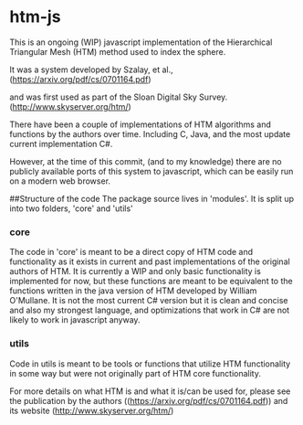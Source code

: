 # htm-js

This is an ongoing (WIP) javascript implementation of the Hierarchical Triangular Mesh (HTM) method used to index the sphere.

It was a system developed by Szalay, et al., (https://arxiv.org/pdf/cs/0701164.pdf)

and was first used as part of the Sloan Digital Sky Survey.(http://www.skyserver.org/htm/)

There have been a couple of implementations of HTM algorithms and functions by the authors over time. Including
C, Java, and the most update current implementation C#.

However, at the time of this commit, (and to my knowledge) there are no publicly available ports of this system to javascript,
which can be easily run on a modern web browser.

##Structure of the code
The package source lives in 'modules'.
It is split up into two folders, 'core' and 'utils'

### core

The code in 'core' is meant to be a direct copy of HTM code and functionality as it
exists in current and past implementations of the original authors of HTM. It is currently
a WIP and only basic functionality is implemented for now, but these functions are meant
to be equivalent to the functions written in the java version of HTM developed by William O'Mullane. It is not the most current C# version but it is clean and concise and also my strongest language, and optimizations that work in C# are not likely to work in javascript anyway.

### utils

Code in utils is meant to be tools or functions that utilize HTM functionality in some way but were not originally part of HTM core functionality.

For more details on what HTM is and what it is/can be used for, please see
the publication by the authors ((https://arxiv.org/pdf/cs/0701164.pdf))
and its website (http://www.skyserver.org/htm/)
